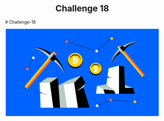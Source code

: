 
<h1 align="center">Challenge 18</h1>
# Challenge-18

<p align="center">
  <img width="500" src="https://github.com/LindsayTeeters/Challenge-18/blob/main/Resources/CryptoMiningImage.png" alt="Crypto Currency">
</p>

